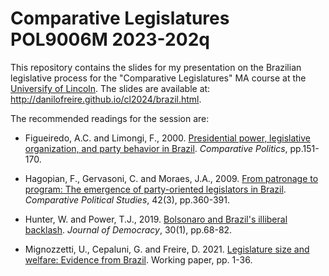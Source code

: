 # Comparative Legislatures POL9006M 2023-202q

This repository contains the slides for my presentation on the Brazilian
legislative process for the "Comparative Legislatures" MA course at the
[Universify of Lincoln](https://www.lincoln.ac.uk/course/polpolma/). The slides
are available at: <http://danilofreire.github.io/cl2024/brazil.html>. 

The recommended readings for the session are:

* Figueiredo, A.C. and Limongi, F., 2000. [Presidential power, legislative
  organization, and party behavior in Brazil](https://doi.org/422395).
  *Comparative Politics*, pp.151-170.

* Hagopian, F., Gervasoni, C. and Moraes, J.A., 2009. [From patronage to
  program: The emergence of party-oriented legislators in
  Brazil](https://doi.org/10.1177%2F0010414008325572). *Comparative Political
  Studies*, 42(3), pp.360-391.

* Hunter, W. and Power, T.J., 2019. [Bolsonaro and Brazil's illiberal
  backlash](https://doi.org/10.1353/jod.2019.0005). *Journal of Democracy*,
  30(1), pp.68-82.

* Mignozzetti, U., Cepaluni, G. and Freire, D. 2021. [Legislature size and
  welfare: Evidence from
  Brazil](https://github.com/umbertomig/legislature-size-welfare/blob/master/article/article.pdf).
  Working paper, pp. 1-36. 
